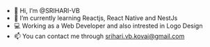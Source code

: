 - 👋 Hi, I’m @SRIHARI-VB
- 🌱 I’m currently learning Reactjs, React Native and NestJs
- 💻 Working as a Web Developer and also intrested in Logo Design
- 📫 You can contact me through srihari.vb.kovai@gmail.com



